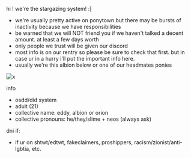 hi ! we're the stargazing system! :]

- we're usually pretty active on ponytown but there may be bursts of inactivity because we have responsibilities
- be warned that we will NOT friend you if we haven't talked a decent amount. at least a few days worth
- only people we trust will be given our discord
- most info is on our rentry so please be sure to check that first. but in case ur in a hurry i'll put the important info here.
- usually we're this albion below or one of our headmates ponies

![x](https://i.imgur.com/gT8yilJ.png)

info
- osdd/did system
- adult (21)
- collective name: eddy, albion or orion
- collective pronouns: he/they/slime + neos (always ask)

dni if:
- if ur on shtwt/edtwt, fakeclaimers, proshippers, racism/zionist/anti-lgbtia, etc.
